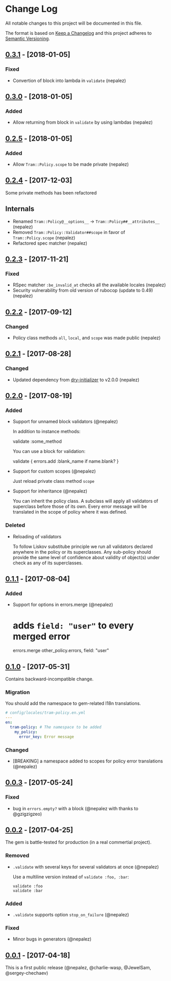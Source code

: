 # Change Log
All notable changes to this project will be documented in this file.

The format is based on [Keep a Changelog](http://keepachangelog.com/)
and this project adheres to [Semantic Versioning](http://semver.org/).

## [0.3.1] - [2018-01-05]

### Fixed
- Convertion of block into lambda in `validate` (nepalez)

## [0.3.0] - [2018-01-05]

### Added
- Allow returning from block in `validate` by using lambdas (nepalez)

## [0.2.5] - [2018-01-05]

### Added
- Allow `Tram::Policy.scope` to be made private (nepalez)

## [0.2.4] - [2017-12-03]

Some private methods has been refactored

## Internals
- Renamed `Tram::Policy@__options__` -> `Tram::Policy##__attributes__` (nepalez)
- Removed `Tram::Policy::Validator##scope` in favor of `Tram::Policy.scope` (nepalez)
- Refactored spec matcher (nepalez)

## [0.2.3] - [2017-11-21]

### Fixed
- RSpec matcher `:be_invalid_at` checks all the available locales (nepalez)
- Security vulnerability from old version of rubocop (update to 0.49) (nepalez)

## [0.2.2] - [2017-09-12]

### Changed
- Policy class methods `all`, `local`, and `scope` was made public (nepalez)

## [0.2.1] - [2017-08-28]

### Changed
- Updated dependency from [dry-initializer] to v2.0.0 (nepalez)

## [0.2.0] - [2017-08-19]

### Added
- Support for unnamed block validators (@nepalez)

  In addition to instance methods:

    validate :some_method

  You can use a block for validation:

    validate { errors.add :blank_name if name.blank? }

- Support for custom scopes (@nepalez)

  Just reload private class method `scope`

- Support for inheritance (@nepalez)

  You can inherit the policy class. A subclass will apply all validators of
  superclass before those of its own. Every error message will be translated
  in the scope of policy where it was defined.

### Deleted
- Reloading of validators

  To follow Liskov substitube principle we run all validators declared anywhere
  in the policy or its superclasses. Any sub-policy should provide the same
  level of confidence about validity of object(s) under check as any
  of its superclasses.

## [0.1.1] - [2017-08-04]

### Added
- Support for options in errors.merge (@nepalez)

    # adds `field: "user"` to every merged error
    errors.merge other_policy.errors, field: "user"

## [0.1.0] - [2017-05-31]
Contains backward-incompatible change.

### Migration
You should add the namespace to gem-related I18n translations.

```yaml
# config/locales/tram-policy.en.yml
---
en:
  tram-policy: # The namespace to be added
    my_policy:
      error_key: Error message
```

### Changed
- [BREAKING] a namespace added to scopes for policy error translations (@nepalez)

## [0.0.3] - [2017-05-24]

### Fixed
- bug in `errors.empty?` with a block (@nepalez with thanks to @gzigzigzeo)

## [0.0.2] - [2017-04-25]
The gem is battle-tested for production (in a real commertial project).

### Removed
- `.validate` with several keys for several validators at once (@nepalez)

  Use a multiline version instead of `validate :foo, :bar`:

  ```
  validate :foo
  validate :bar
  ```

### Added
- `.validate` supports option `stop_on_failure` (@nepalez)

### Fixed
- Minor bugs in generators (@nepalez)

## [0.0.1] - [2017-04-18]
This is a first public release (@nepalez, @charlie-wasp, @JewelSam, @sergey-chechaev)

[dry-initializer]: https://github.com/dry-rb/dry-initializer
[Unreleased]: https://github.com/tram-rb/tram-policy
[0.0.1]: https://github.com/tram-rb/tram-policy/releases/tag/v0.0.1
[0.0.2]: https://github.com/tram-rb/tram-policy/compare/v0.0.1...v0.0.2
[0.0.3]: https://github.com/tram-rb/tram-policy/compare/v0.0.2...v0.0.3
[0.1.0]: https://github.com/tram-rb/tram-policy/compare/v0.0.3...v0.1.0
[0.1.1]: https://github.com/tram-rb/tram-policy/compare/v0.1.0...v0.1.1
[0.2.0]: https://github.com/tram-rb/tram-policy/compare/v0.1.1...v0.2.0
[0.2.1]: https://github.com/tram-rb/tram-policy/compare/v0.2.0...v0.2.1
[0.2.2]: https://github.com/tram-rb/tram-policy/compare/v0.2.1...v0.2.2
[0.2.3]: https://github.com/tram-rb/tram-policy/compare/v0.2.2...v0.2.3
[0.2.4]: https://github.com/tram-rb/tram-policy/compare/v0.2.3...v0.2.4
[0.2.5]: https://github.com/tram-rb/tram-policy/compare/v0.2.4...v0.2.5
[0.3.0]: https://github.com/tram-rb/tram-policy/compare/v0.2.5...v0.3.0
[0.3.1]: https://github.com/tram-rb/tram-policy/compare/v0.3.0...v0.3.1
